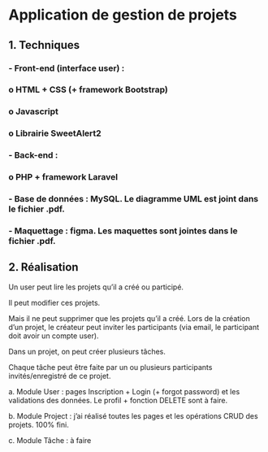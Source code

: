 # Application de gestion de projets

## 1.	Techniques

### -	Front-end (interface user) : 

###    o	HTML + CSS (+ framework Bootstrap)

###    o	Javascript

###    o	Librairie SweetAlert2

### -	Back-end :

###    o	PHP + framework Laravel

### -	Base de données : MySQL. Le diagramme UML est joint dans le fichier .pdf.

### -	Maquettage : figma. Les maquettes sont jointes dans le fichier .pdf.

## 2.	Réalisation
Un user peut lire les projets qu’il a créé ou participé.

Il peut modifier ces projets. 

Mais il ne peut supprimer que les projets qu’il a créé. Lors de la création d’un projet, le créateur peut inviter les participants (via email, le participant doit avoir un compte user).

Dans un projet, on peut créer plusieurs tâches. 

Chaque tâche peut être faite par un ou plusieurs participants invités/enregistré de ce projet.

a.	Module User : pages Inscription + Login (+ forgot password) et les validations des données. Le profil + fonction DELETE sont à faire.

b.	Module Project : j’ai réalisé toutes les pages et les opérations CRUD des projets. 100% fini.

c.	Module Tâche : à faire
